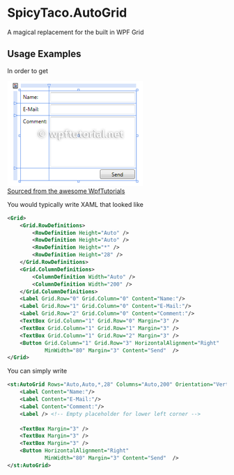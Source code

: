 SpicyTaco.AutoGrid
==================

A magical replacement for the built in WPF Grid

Usage Examples
--------------

In order to get

![Form Image](v2_gridlayout.png)<br/>
[Sourced from the awesome WpfTutorials](http://wpftutorial.net/GridLayout.html)

You would typically write XAML that looked like

``` XML
<Grid>
    <Grid.RowDefinitions>
        <RowDefinition Height="Auto" />
        <RowDefinition Height="Auto" />
        <RowDefinition Height="*" />
        <RowDefinition Height="28" />
    </Grid.RowDefinitions>
    <Grid.ColumnDefinitions>
        <ColumnDefinition Width="Auto" />
        <ColumnDefinition Width="200" />
    </Grid.ColumnDefinitions>
    <Label Grid.Row="0" Grid.Column="0" Content="Name:"/>
    <Label Grid.Row="1" Grid.Column="0" Content="E-Mail:"/>
    <Label Grid.Row="2" Grid.Column="0" Content="Comment:"/>
    <TextBox Grid.Column="1" Grid.Row="0" Margin="3" />
    <TextBox Grid.Column="1" Grid.Row="1" Margin="3" />
    <TextBox Grid.Column="1" Grid.Row="2" Margin="3" />
    <Button Grid.Column="1" Grid.Row="3" HorizontalAlignment="Right" 
            MinWidth="80" Margin="3" Content="Send"  />
</Grid>
```

You can simply write

``` XML
<st:AutoGrid Rows="Auto,Auto,*,28" Columns="Auto,200" Orientation="Vertical">
    <Label Content="Name:"/>
    <Label Content="E-Mail:"/>
    <Label Content="Comment:"/>
    <Label /> <!-- Empty placeholder for lower left corner -->
    
    <TextBox Margin="3" />
    <TextBox Margin="3" />
    <TextBox Margin="3" />
    <Button HorizontalAlignment="Right" 
            MinWidth="80" Margin="3" Content="Send"  />
</st:AutoGrid>
```
